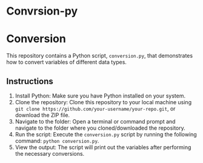 # Convrsion-py

# Conversion

This repository contains a Python script, `conversion.py`, that demonstrates how to convert variables of different data types.

## Instructions

1. Install Python: Make sure you have Python installed on your system.
2. Clone the repository: Clone this repository to your local machine using `git clone https://github.com/your-username/your-repo.git`, or download the ZIP file.
3. Navigate to the folder: Open a terminal or command prompt and navigate to the folder where you cloned/downloaded the repository.
4. Run the script: Execute the `conversion.py` script by running the following command: `python conversion.py`.
5. View the output: The script will print out the variables after performing the necessary conversions.
